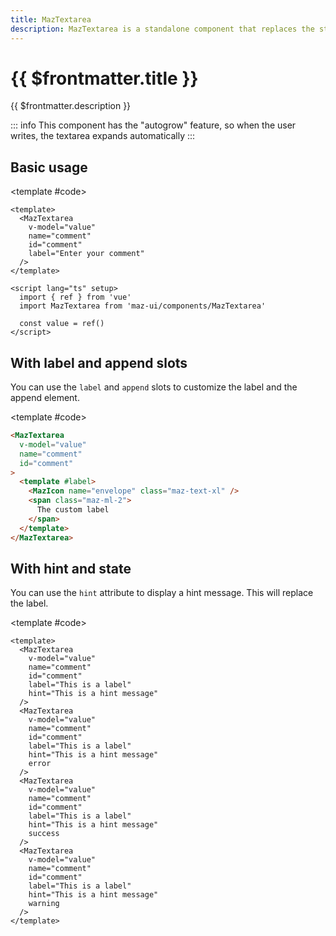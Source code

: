 ```yaml
---
title: MazTextarea
description: MazTextarea is a standalone component that replaces the standard html textarea input with a beautiful design system. Many options like colors, disabled, error, warning, success and error messages are available.
---
```


# {{ $frontmatter.title }}

{{ $frontmatter.description }}

<!--@include: ./../.vitepress/mixins/getting-started.md-->

::: info
This component has the "autogrow" feature, so when the user writes, the textarea expands automatically
:::

## Basic usage

<ComponentDemo expanded>
  <MazTextarea
    v-model="value"
    name="comment"
    id="comment"
    label="Enter your comment"
  />

  <template #code>

```vue
<template>
  <MazTextarea
    v-model="value"
    name="comment"
    id="comment"
    label="Enter your comment"
  />
</template>

<script lang="ts" setup>
  import { ref } from 'vue'
  import MazTextarea from 'maz-ui/components/MazTextarea'

  const value = ref()
</script>
```

  </template>
</ComponentDemo>

## With label and append slots

You can use the `label` and `append` slots to customize the label and the append element.

<ComponentDemo>
  <MazTextarea
    v-model="value"
    name="comment"
    id="comment"
  >
    <template #label>
      <MazIcon name="envelope" class="maz-text-xl" />
      <span class="maz-ml-2">
        The custom label
      </span>
    </template>
    <template #append>
      <MazBtn icon="paper-airplane" size="sm" @click="sendMessage" />
    </template>
  </MazTextarea>

  <template #code>

```html
<MazTextarea
  v-model="value"
  name="comment"
  id="comment"
>
  <template #label>
    <MazIcon name="envelope" class="maz-text-xl" />
    <span class="maz-ml-2">
      The custom label
    </span>
  </template>
</MazTextarea>
```

  </template>
</ComponentDemo>

## With hint and state

You can use the `hint` attribute to display a hint message. This will replace the label.

<ComponentDemo>
  <div class="maz-flex maz-flex-col maz-gap-4">
    <MazTextarea
      v-model="value"
      name="comment"
      id="comment"
      label="This is a label"
      hint="This is a hint message"
    />
    <MazTextarea
      v-model="value"
      name="comment"
      id="comment"
      label="This is a label"
      hint="This is a hint message"
      error
    />
    <MazTextarea
      v-model="value"
      name="comment"
      id="comment"
      label="This is a label"
      hint="This is a hint message"
      success
    />
    <MazTextarea
      v-model="value"
      name="comment"
      id="comment"
      label="This is a label"
      hint="This is a hint message"
      warning
    />
  </div>

  <template #code>

```vue
<template>
  <MazTextarea
    v-model="value"
    name="comment"
    id="comment"
    label="This is a label"
    hint="This is a hint message"
  />
  <MazTextarea
    v-model="value"
    name="comment"
    id="comment"
    label="This is a label"
    hint="This is a hint message"
    error
  />
  <MazTextarea
    v-model="value"
    name="comment"
    id="comment"
    label="This is a label"
    hint="This is a hint message"
    success
  />
  <MazTextarea
    v-model="value"
    name="comment"
    id="comment"
    label="This is a label"
    hint="This is a hint message"
    warning
  />
</template>
```

  </template>
</ComponentDemo>

<!--@include: ./../.vitepress/generated-docs/maz-textarea.doc.md-->

<script lang="ts" setup>
  import { ref } from 'vue'
  import { useToast } from 'maz-ui'

  const value = ref()

  const toast = useToast()

  function sendMessage() {
    toast.success('Message sent', {
      position: 'top-right',
    })
    value.value = ''
  }
</script>
